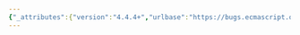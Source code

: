 ```yaml
---
{"_attributes":{"version":"4.4.4+","urlbase":"https://bugs.ecmascript.org/","maintainer":"dherman@mozilla.com"},"bug":{"bug_id":2499,"creation_ts":"2014-02-04 09:47:00 -0800","short_desc":"Extra step (due to copy/paste) in \"15.2.2.3 Static Semantics: ExportEntries\"","delta_ts":"2014-06-16 14:17:36 -0700","product":"Draft for 6th Edition","component":"editorial issue","version":"Rev 22: January 20, 2014 Draft","rep_platform":"All","op_sys":"All","bug_status":"RESOLVED","resolution":"FIXED","priority":"Normal","bug_severity":"enhancement","everconfirmed":true,"reporter":{"uid":"jorendorff","name":"Jason Orendorff"},"assigned_to":{"uid":"allen","name":"Allen Wirfs-Brock"},"long_desc":[{"commentid":7181,"comment_count":0,"who":{"uid":"jorendorff","name":"Jason Orendorff"},"bug_when":"2014-02-04 09:47:03 -0800","thetext":"In \"15.2.2.3 Static Semantics: ExportEntries\":\n> ExportDeclaration : export ExportClause ;\n>\n>     1.  Let module be the sole element of ModuleRequests of FromClause.\n>     2.  Return ExportEntriesForModule of ExportClause with argument null.\n\nStep 1 can just be deleted. There's no FromClause here and the result isn't used."},{"commentid":7182,"comment_count":1,"who":{"uid":"jorendorff","name":"Jason Orendorff"},"bug_when":"2014-02-04 10:02:26 -0800","thetext":"Noticed by arv, https://github.com/jorendorff/js-loaders/issues/81"},{"commentid":8383,"comment_count":2,"who":{"uid":"allen","name":"Allen Wirfs-Brock"},"bug_when":"2014-05-13 16:14:44 -0700","thetext":"fixed in rev25 editor's draft"},{"commentid":8963,"comment_count":3,"who":{"uid":"allen","name":"Allen Wirfs-Brock"},"bug_when":"2014-06-16 14:17:36 -0700","thetext":"fixed in rev25"}]}}
---
```


